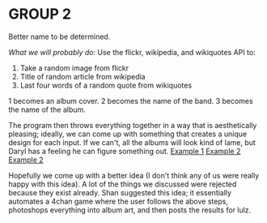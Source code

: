 GROUP 2
=========
Better name to be determined.

*What we will probably do:*
Use the flickr, wikipedia, and wikiquotes API to:
1) Take a random image from flickr
2) Title of random article from wikipedia
3) Last four words of a random quote from wikiquotes

1 becomes an album cover.
2 becomes the name of the band.
3 becomes the name of the album.

The program then throws everything together in a way that is aesthetically pleasing; ideally, we can come up with something that creates a unique design for each input. If we can't, all the albums will look kind of lame, but Daryl has a feeling he can figure something out.
<a href="http://chanarchive.org/content/50_b/48698140/1198178993440.jpg">Example 1</a>
<a href="http://chanarchive.org/content/50_b/48698140/1198176845070.jpg">Example 2</a>
<a href="http://chanarchive.org/content/50_b/48698140/1198178931476.png">Example 2</a>


Hopefully we come up with a better idea (I don't think any of us were really happy with this idea). A lot of the things we discussed were rejected because they exist already. Shan suggested this idea; it essentially automates a 4chan game where the user follows the above steps, photoshops everything into album art, and then posts the results for lulz.
